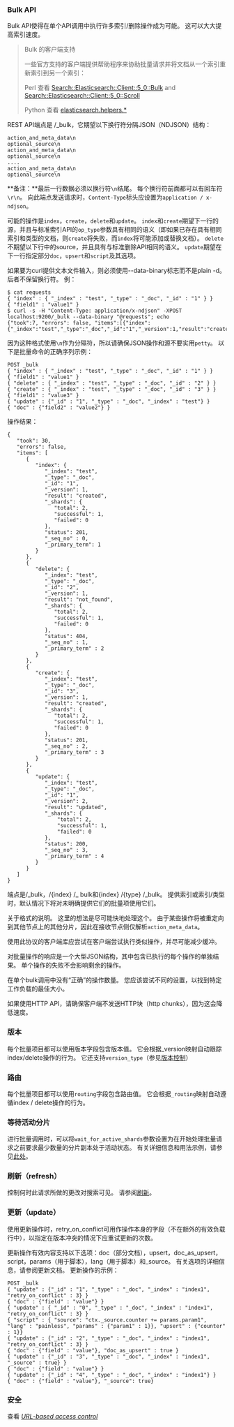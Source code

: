 ### Bulk API

Bulk API使得在单个API调用中执行许多索引/删除操作成为可能。 这可以大大提高索引速度。

> Bulk 的客户端支持
>
> 一些官方支持的客户端提供帮助程序来协助批量请求并将文档从一个索引重新索引到另一个索引：
>
> Perl 查看 [Search::Elasticsearch::Client::5\_0::Bulk](https://metacpan.org/pod/Search::Elasticsearch::Client::5_0::Bulk) and [Search::Elasticsearch::Client::5\_0::Scroll](https://metacpan.org/pod/Search::Elasticsearch::Client::5_0::Scroll)
>
> Python 查看 [elasticsearch.helpers.\*](http://elasticsearch-py.readthedocs.org/en/master/helpers.html)

REST API端点是 /\_bulk，它期望以下换行符分隔JSON（NDJSON）结构：

```
action_and_meta_data\n
optional_source\n
action_and_meta_data\n
optional_source\n
....
action_and_meta_data\n
optional_source\n
```

**备注：**最后一行数据必须以换行符`\n`结尾。 每个换行符前面都可以有回车符`\r\n`。 向此端点发送请求时，`Content-Type`标头应设置为`application / x-ndjson`。

可能的操作是`index`，`create`，`delete`和`update`。 `index`和`create`期望下一行的源，并且与标准索引API的`op_type`参数具有相同的语义（即如果已存在具有相同索引和类型的文档，则`create`将失败，而`index`将可能添加或替换文档）。 `delete`不期望以下行中的source，并且具有与标准删除API相同的语义。 `update`期望在下一行指定部分`doc`，`upsert`和`script`及其选项。

如果要为curl提供文本文件输入，则必须使用--data-binary标志而不是plain -d。 后者不保留换行符。 例：

```
$ cat requests
{ "index" : { "_index" : "test", "_type" : "_doc", "_id" : "1" } }
{ "field1" : "value1" }
$ curl -s -H "Content-Type: application/x-ndjson" -XPOST localhost:9200/_bulk --data-binary "@requests"; echo
{"took":7, "errors": false, "items":[{"index":{"_index":"test","_type":"_doc","_id":"1","_version":1,"result":"created","forced_refresh":false}}]}
```

因为这种格式使用`\n`作为分隔符，所以请确保JSON操作和源不要实用`petty`。 以下是批量命令的正确序列示例：

```
POST _bulk
{ "index" : { "_index" : "test", "_type" : "_doc", "_id" : "1" } }
{ "field1" : "value1" }
{ "delete" : { "_index" : "test", "_type" : "_doc", "_id" : "2" } }
{ "create" : { "_index" : "test", "_type" : "_doc", "_id" : "3" } }
{ "field1" : "value3" }
{ "update" : {"_id" : "1", "_type" : "_doc", "_index" : "test"} }
{ "doc" : {"field2" : "value2"} }
```

操作结果：

```
{
   "took": 30,
   "errors": false,
   "items": [
      {
         "index": {
            "_index": "test",
            "_type": "_doc",
            "_id": "1",
            "_version": 1,
            "result": "created",
            "_shards": {
               "total": 2,
               "successful": 1,
               "failed": 0
            },
            "status": 201,
            "_seq_no" : 0,
            "_primary_term": 1
         }
      },
      {
         "delete": {
            "_index": "test",
            "_type": "_doc",
            "_id": "2",
            "_version": 1,
            "result": "not_found",
            "_shards": {
               "total": 2,
               "successful": 1,
               "failed": 0
            },
            "status": 404,
            "_seq_no" : 1,
            "_primary_term" : 2
         }
      },
      {
         "create": {
            "_index": "test",
            "_type": "_doc",
            "_id": "3",
            "_version": 1,
            "result": "created",
            "_shards": {
               "total": 2,
               "successful": 1,
               "failed": 0
            },
            "status": 201,
            "_seq_no" : 2,
            "_primary_term" : 3
         }
      },
      {
         "update": {
            "_index": "test",
            "_type": "_doc",
            "_id": "1",
            "_version": 2,
            "result": "updated",
            "_shards": {
                "total": 2,
                "successful": 1,
                "failed": 0
            },
            "status": 200,
            "_seq_no" : 3,
            "_primary_term" : 4
         }
      }
   ]
}
```

端点是/\_bulk，/{index} /\_ bulk和{index} /{type} /\_bulk。 提供索引或索引/类型时，默认情况下将对未明确提供它们的批量项使用它们。

关于格式的说明。 这里的想法是尽可能快地处理这个。 由于某些操作将被重定向到其他节点上的其他分片，因此在接收节点侧仅解析`action_meta_data`。

使用此协议的客户端库应尝试在客户端尝试执行类似操作，并尽可能减少缓冲。

对批量操作的响应是一个大型JSON结构，其中包含已执行的每个操作的单独结果。 单个操作的失败不会影响剩余的操作。

在单个bulk调用中没有“正确”的操作数量。 您应该尝试不同的设置，以找到特定工作负载的最佳大小。

如果使用HTTP API，请确保客户端不发送HTTP块（http chunks），因为这会降低速度。

### 版本

每个批量项目都可以使用版本字段包含版本值。 它会根据\_version映射自动跟踪index/delete操作的行为。 它还支持`version_type`（参见[版本控制](https://www.elastic.co/guide/en/elasticsearch/reference/current/docs-index_.html#index-versioning)）

### 路由

每个批量项目都可以使用`routing`字段包含路由值。 它会根据`_routing`映射自动遵循index / delete操作的行为。

### 等待活动分片

进行批量调用时，可以将`wait_for_active_shards`参数设置为在开始处理批量请求之前要求最少数量的分片副本处于活动状态。 有关详细信息和用法示例，请参见[此处](https://www.elastic.co/guide/en/elasticsearch/reference/current/docs-index_.html#index-wait-for-active-shards)。

### 刷新（refresh）

控制何时此请求所做的更改对搜索可见。 请参阅[刷新](https://www.elastic.co/guide/en/elasticsearch/reference/current/docs-refresh.html)。

### 更新（update）

使用更新操作时，retry\_on\_conflict可用作操作本身的字段（不在额外的有效负载行中），以指定在版本冲突的情况下应重试更新的次数。

更新操作有效内容支持以下选项：doc（部分文档），upsert，doc\_as\_upsert，script，params（用于脚本），lang（用于脚本）和\_source。 有关选项的详细信息，请参阅更新文档。 更新操作的示例：

```
POST _bulk
{ "update" : {"_id" : "1", "_type" : "_doc", "_index" : "index1", "retry_on_conflict" : 3} }
{ "doc" : {"field" : "value"} }
{ "update" : { "_id" : "0", "_type" : "_doc", "_index" : "index1", "retry_on_conflict" : 3} }
{ "script" : { "source": "ctx._source.counter += params.param1", "lang" : "painless", "params" : {"param1" : 1}}, "upsert" : {"counter" : 1}}
{ "update" : {"_id" : "2", "_type" : "_doc", "_index" : "index1", "retry_on_conflict" : 3} }
{ "doc" : {"field" : "value"}, "doc_as_upsert" : true }
{ "update" : {"_id" : "3", "_type" : "_doc", "_index" : "index1", "_source" : true} }
{ "doc" : {"field" : "value"} }
{ "update" : {"_id" : "4", "_type" : "_doc", "_index" : "index1"} }
{ "doc" : {"field" : "value"}, "_source": true}
```

### 安全

查看 [_URL-based access control_](https://www.elastic.co/guide/en/elasticsearch/reference/current/url-access-control.html)



